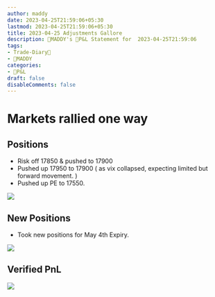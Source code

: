 ```yaml
---
author: maddy
date: 2023-04-25T21:59:06+05:30
lastmod: 2023-04-25T21:59:06+05:30
title: 2023-04-25 Adjustments Gallore
description: 🧔MADDY's 💸P&L Statement for  2023-04-25T21:59:06 
tags:
- Trade-Diary📗
- 🧔MADDY
categories: 
- 💸P&L
draft: false
disableComments: false
---
```

# Markets rallied one way

## Positions

- Risk off 17850 & pushed to 17900
- Pushed up 17950 to 17900 ( as vix collapsed, expecting limited but forward movement. )
- Pushed up PE to 17550.

![](https://i.imgur.com/loD8gWb.png)


## New Positions

- Took new positions for May 4th Expiry.

![](https://i.imgur.com/I8liziu.png)

## Verified PnL

![](https://i.imgur.com/SF8a8bZ.png)
